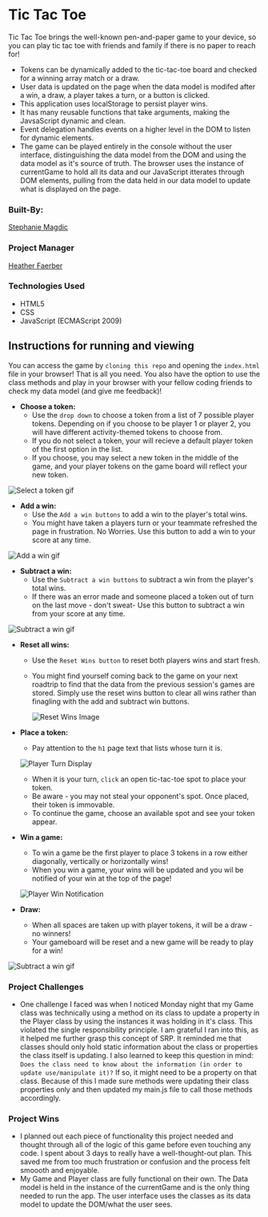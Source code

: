 
# Tic Tac Toe

Tic Tac Toe brings the well-known pen-and-paper game to your device, so you can play tic tac toe with friends and family if there is no paper to reach for! 
 * Tokens can be dynamically added to the tic-tac-toe board and checked for a winning array match or a draw. 
 * User data is updated on the page when the data model is modifed after a win, a draw, a player takes a turn, or a button is clicked.
 * This application uses localStorage to persist player wins. 
 * It has many reusable functions that take arguments, making the JavsaScript dynamic and clean.
 * Event delegation handles events on a higher level in the DOM to listen for dynamic elements.
 * The game can be played entirely in the console without the user interface, distinguishing the data model from the DOM and using the data model as it's source of truth. The browser uses the instance of currentGame to hold all its data and our JavaScript itterates through DOM elements, pulling from the data held in our data model to update what is displayed on the page.


### Built-By:

[Stephanie Magdic](https://github.com/stephaniemagdic)


### Project Manager

[Heather Faerber](https://github.com/hfaerber)



### Technologies Used 

* HTML5
* CSS
* JavaScript (ECMAScript 2009)



## Instructions for running and viewing

You can access the game by `cloning this repo` and opening the `index.html` file in your browser! That is all you need. You also have the option to use the class methods and play in your browser with your fellow coding friends to check my data model (and give me feedback)!

* **Choose a token:**  
  * Use the `drop down` to choose a token from a list of 7 possible player tokens. Depending on if you choose to be player 1 or player 2, you will have different   activity-themed tokens to choose from.
  * If you do not select a token, your will recieve a default player token of the first option in the list.
  * If you choose, you may select a new token in the middle of the game, and your player tokens on the game board will reflect your new token. 

![Select a token gif](https://i.ibb.co/NSqRWLR/recording.gif)

* **Add a win:**  
  * Use the `Add a win buttons` to add a win to the player's total wins. 
  * You might have taken a players turn or your teammate refreshed the page in frustration. No Worries. Use this button to add a win to your score at any time.

![Add a win gif](https://i.ibb.co/6ZNgXS4/add-a-win.gif)

* **Subtract a win:** 
  * Use the `Subtract a win buttons` to subtract a win from the player's total wins.
  * If there was an error made and someone placed a token out of turn on the last move - don't sweat- Use this button to subtract a win from your score at any time.

![Subtract a win gif](https://i.ibb.co/CJZdLx9/subtract-a-win.gif)

* **Reset all wins:**  
  * Use the `Reset Wins button` to reset both players wins and start fresh.
  * You might find yourself coming back to the game on your next roadtrip to find that the data from the previous session's games are stored. Simply use the reset wins button to clear all wins rather than finagling with the add and subtract win buttons. 
  
  
    ![Reset Wins Image](https://i.ibb.co/QctJ5fh/reset-wins.png)
  

* **Place a token:**  
  * Pay attention to the `h1` page text that lists whose turn it is. 
  
  
  ![Player Turn Display](https://i.ibb.co/4d0Pd8f/Screen-Shot-2021-06-15-at-11-18-25-AM.png)
  
  * When it is your turn, `click` an open tic-tac-toe spot to place your token. 
  * Be aware - you may not steal your opponent's spot. Once placed, their token is immovable. 
  * To continue the game, choose an available spot and see your token appear.

* **Win a game:**  
  * To win a game be the first player to place 3 tokens in a row either diagonally, vertically or horizontally wins!
  * When you win a game, your wins will be updated and you wil be notified of your win at the top of the page! 
  
  
  ![Player Win Notification](https://i.ibb.co/xq0Fvpg/win-notification.png)


* **Draw:**  
  * When all spaces are taken up with player tokens, it will be a draw - no winners!
  * Your gameboard will be reset and a new game will be ready to play for a win! 

![Subtract a win gif](https://i.ibb.co/CJZdLx9/subtract-a-win.gif)


### Project Challenges 
 * One challenge I faced was when I noticed Monday night that my Game class was technically using a method on its class to update a property in the Player class by using the instances it was holding in it's class. This violated the single responsibility principle. I am grateful I ran into this, as it helped me further grasp this concept of SRP. It reminded me that classes should only hold static information about the class or properties the class itself is updating. I also learned to keep this question in mind: `Does the class need to know about the information (in order to update use/manipulate it)?` If so, it might need to be a property on that class. Because of this I made sure methods were updating their class properties only and then updated my main.js file to call those methods accordingly.
 
### Project Wins
 * I planned out each piece of functionality this project needed and thought through all of the logic of this game before even touching any code. I spent about 3 days to really have a well-thought-out plan. This saved me from too much frustration or confusion and the process felt smoooth and enjoyable.
 * My Game and Player class are fully functional on their own. The Data model is held in the instance of the currentGame and is the only thing needed to run the app. The user interface uses the classes as its data model to update the DOM/what the user sees.

